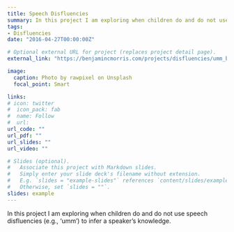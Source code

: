 ```yaml
---
title: Speech Disfluencies
summary: In this project I am exploring when children do and do not use speech disfluencies (e.g., ‘umm’) to infer a speaker’s knowledge.
tags:
- Disfluencies
date: "2016-04-27T00:00:00Z"

# Optional external URL for project (replaces project detail page).
external_link: "https://benjamincmorris.com/projects/disfluencies/umm_bcccd_morris_shaw_2020.pdf"

image:
  caption: Photo by rawpixel on Unsplash
  focal_point: Smart

links:
# icon: twitter
#  icon_pack: fab
#  name: Follow
#  url: 
url_code: ""
url_pdf: ""
url_slides: ""
url_video: ""

# Slides (optional).
#   Associate this project with Markdown slides.
#   Simply enter your slide deck's filename without extension.
#   E.g. `slides = "example-slides"` references `content/slides/example-slides.md`.
#   Otherwise, set `slides = ""`.
slides: example
---
```


In this project I am exploring when children do and do not use speech disfluencies (e.g., ‘umm’) to infer a speaker’s knowledge.